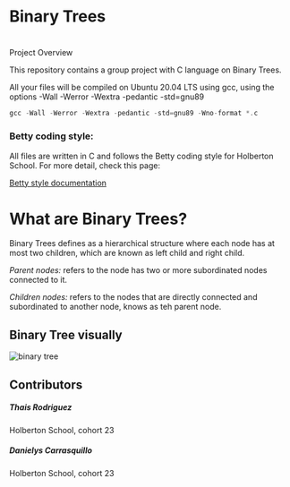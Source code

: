 # Binary Trees

#
Project Overview

This repository contains a group project with C language on Binary Trees. 


All your files will be compiled on Ubuntu 20.04 LTS using gcc, using the options -Wall -Werror -Wextra -pedantic -std=gnu89

```c
gcc -Wall -Werror -Wextra -pedantic -std=gnu89 -Wno-format *.c
```

### Betty coding style:

All files are written in C and follows the Betty coding style for Holberton School. For more detail, check this page:


[Betty style documentation](https://github.com/holbertonschool/Betty/wiki)

# What are Binary Trees?

Binary Trees defines as a hierarchical structure where each node has at most two children, which are known as left child and right child.

*Parent nodes:* refers to the node has two or more subordinated nodes connected to it.

*Children nodes:* refers to the nodes that are directly connected and subordinated to another node, knows as teh parent node. 

## Binary Tree visually

![binary tree](blob:https://web.whatsapp.com/84ffadc5-7e7a-4572-a5d8-11df4f3b6a4a)

## Contributors
##### Thais Rodriguez
Holberton School, cohort 23
##### Danielys Carrasquillo
Holberton School, cohort 23

